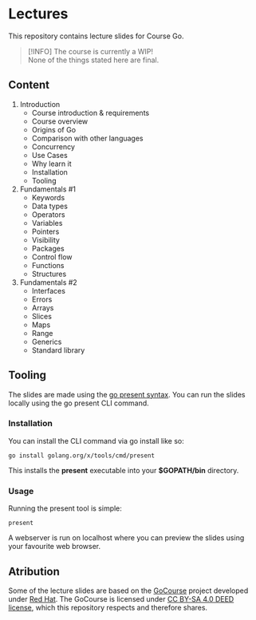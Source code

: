 # Lectures

This repository contains lecture slides for Course Go.

> [!INFO]
> The course is currently a WIP! \
> None of the things stated here are final.

## Content

1. Introduction
    - Course introduction & requirements
    - Course overview
    - Origins of Go
    - Comparison with other languages
    - Concurrency
    - Use Cases
    - Why learn it
    - Installation
    - Tooling
2. Fundamentals #1
    - Keywords
    - Data types
    - Operators
    - Variables
    - Pointers
    - Visibility
    - Packages
    - Control flow
    - Functions
    - Structures
3. Fundamentals #2
    - Interfaces
    - Errors
    - Arrays
    - Slices
    - Maps
    - Range
    - Generics
    - Standard library

## Tooling

The slides are made using the [go present syntax](https://pkg.go.dev/golang.org/x/tools/present).
You can run the slides locally using the go present CLI command.


### Installation

You can install the CLI command via go install like so:

```
go install golang.org/x/tools/cmd/present
```

This installs the **present** executable into your **$GOPATH/bin** directory.

### Usage

Running the present tool is simple:

```
present
```

A webserver is run on localhost where you can preview the slides using your favourite web browser.

## Atribution

Some of the lecture slides are based on the [GoCourse](https://github.com/RedHatOfficial/GoCourse) 
project developed under [Red Hat](https://github.com/RedHatOfficial). The GoCourse is licensed under 
[CC BY-SA 4.0 DEED license](https://creativecommons.org/licenses/by-sa/4.0/deed.en), which this 
repository respects and therefore shares.

